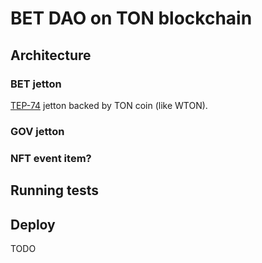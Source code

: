 # BET DAO on  TON blockchain

## Architecture

### BET jetton

[TEP-74](https://github.com/ton-blockchain/TEPs/blob/master/text/0074-jettons-standard.md) jetton
backed by TON coin (like WTON).

### GOV jetton

### NFT event item?

## Running tests

## Deploy

TODO